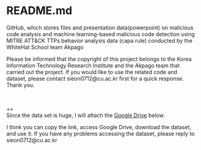 # README.md
GitHub, which stores files and presentation data(powerpoint) on malicious code analysis and machine learning-based malicious code detection using MITRE ATT&CK TTPs behavior analysis data (capa rule) conducted by the WhiteHat School team Akpago

Please be informed that the copyright of this project belongs to the Korea Information Technology Research Institute and the Akpago team that carried out the project. If you would like to use the related code and dataset, please contact sieon0712@<hi>cu.ac.kr first for a quick response. Thank you.

&nbsp;

++   
Since the data set is huge, I will attach the [Google Drive](https://drive.google.com/file/d/1NIEUCXPwBqT8Qf0tPrfyxiOBEYe_zwUj/view?usp=sharing) below.

I think you can copy the link, access Google Drive, download the dataset, and use it. If you have any problems accessing the dataset, please reply to sieon0712@<hi>cu.ac.kr
